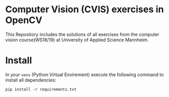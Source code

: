 # Computer Vision (CVIS) exercises in OpenCV
This Repository includes the solutions of all exercises from 
the computer vision course(WS18/19) at University of Applied Science Mannheim.

# Install
In your `venv` (Python Virtual Envirement) execute the following command to install all dependencies:
```
pip install -r requirements.txt
```
